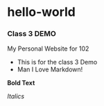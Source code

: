 # hello-world

### Class 3 DEMO

My Personal Website for 102

* This is for the class 3 Demo
* Man I Love Markdown!

**Bold Text**

*Italics*

